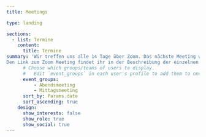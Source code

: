 ```yaml
---
title: Meetings

type: landing

sections:
  - list: Termine
    content:
      title: Termine
summary: 'Wir treffen uns alle 14 Tage über Zoom. Das nächste Meeting wird dir unten angezeigt. Du kannst auch die Termine über den Link : https://ed-ac-uk.zoom.us/meeting/tZUlde2orTMpE9MPumq2Mqf_AFD1U1PiQXpl/ics?icsToken=DAesz6jaP5-sPJ0dFwAALAAAADaRtDynenM3QzSyd-rOYXqHpVR7HtkuKdgbGW4fFYT4UUNLJ-j7CQEvbAekdaQfkbNo2VlmvSjtBkRBCTAwMDAwMQ&meetingMasterEventId=4pV8Kup-TTqlfk4ZXhgvKw zu deinem Kalender hinzufügen. 
Den Link zum Zoom Meeting findet ihr in der Beschreibung der einzelnen Termine. Die Meeting ID ist 818 2403 8397 und ihr könnte mit dem Passwort YMUV8GeM beitreten. Wir freuen uns auf euch!'
      # Choose which groups/teams of users to display.
      #   Edit `event_groups` in each user's profile to add them to one or more of these groups.
      event_groups:
          - Abendsmeeting
          - Mittagsmeeting
      sort_by: Params.date
      sort_ascending: true
    design:
      show_interests: false
      show_role: true
      show_social: true
---
```

